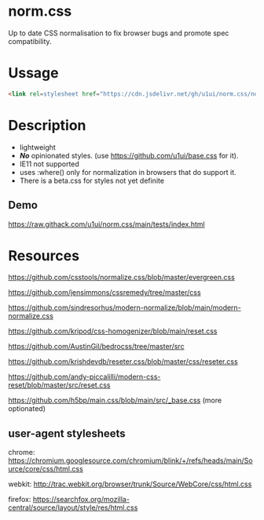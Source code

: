 # norm.css
Up to date CSS normalisation to fix browser bugs and promote spec compatibility.

# Ussage

```html
<link rel=stylesheet href="https://cdn.jsdelivr.net/gh/u1ui/norm.css/norm.min.css">
```

# Description

- lightweight
- ***No*** opinionated styles. (use https://github.com/u1ui/base.css for it).
- IE11 not supported
- uses :where() only for normalization in browsers that do support it.
- There is a beta.css for styles not yet definite

## Demo
https://raw.githack.com/u1ui/norm.css/main/tests/index.html  

# Resources

https://github.com/csstools/normalize.css/blob/master/evergreen.css

https://github.com/jensimmons/cssremedy/tree/master/css

https://github.com/sindresorhus/modern-normalize/blob/main/modern-normalize.css

https://github.com/kripod/css-homogenizer/blob/main/reset.css

https://github.com/AustinGil/bedrocss/tree/master/src

https://github.com/krishdevdb/reseter.css/blob/master/css/reseter.css

https://github.com/andy-piccalilli/modern-css-reset/blob/master/src/reset.css

https://github.com/h5bp/main.css/blob/main/src/_base.css (more optionated)

## user-agent stylesheets

chrome: https://chromium.googlesource.com/chromium/blink/+/refs/heads/main/Source/core/css/html.css

webkit: http://trac.webkit.org/browser/trunk/Source/WebCore/css/html.css

firefox: https://searchfox.org/mozilla-central/source/layout/style/res/html.css
